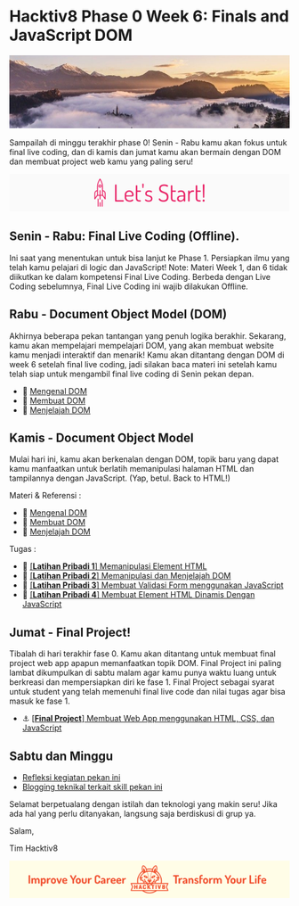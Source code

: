 # Hacktiv8 Phase 0 Week 6: Finals and JavaScript DOM

![Header](assets/header-w1.jpg)

Sampailah di minggu terakhir phase 0! Senin - Rabu kamu akan fokus untuk final live coding, dan di kamis dan jumat kamu akan bermain dengan DOM dan membuat project web kamu yang paling seru!

![Let's start!](assets/start.png)

## Senin - Rabu: Final Live Coding (Offline).
Ini saat yang menentukan untuk bisa lanjut ke Phase 1. Persiapkan ilmu yang telah kamu pelajari di logic dan JavaScript! Note: Materi Week 1, dan 6 tidak diikutkan ke dalam kompetensi Final Live Coding. Berbeda dengan Live Coding sebelumnya, Final Live Coding ini wajib dilakukan Offline.

## Rabu - Document Object Model (DOM)
Akhirnya beberapa pekan tantangan yang penuh logika berakhir. Sekarang, kamu akan mempelajari mempelajari DOM, yang akan membuat website kamu menjadi interaktif dan menarik! Kamu akan ditantang dengan DOM di week 6 setelah final live coding, jadi silakan baca materi ini setelah kamu telah siap untuk mengambil final live coding di Senin pekan depan.

- :notebook_with_decorative_cover:
[Mengenal DOM](/modules/js-dom-intro.md)
- :notebook_with_decorative_cover:
[Membuat DOM](/modules/js-dom-creation.md)
- :notebook_with_decorative_cover:
[Menjelajah DOM](/modules/js-dom-transversing.md)

## Kamis - Document Object Model
Mulai hari ini, kamu akan berkenalan dengan DOM, topik baru yang dapat kamu manfaatkan untuk berlatih memanipulasi halaman HTML dan tampilannya dengan JavaScript. (Yap, betul. Back to HTML!)

Materi & Referensi :
- :notebook_with_decorative_cover:
[Mengenal DOM](/modules/js-dom-intro.md)
- :notebook_with_decorative_cover:
[Membuat DOM](/modules/js-dom-creation.md)
- :notebook_with_decorative_cover:
[Menjelajah DOM](/modules/js-dom-transversing.md)

Tugas :
- 💪
[[**Latihan Pribadi 1**] Memanipulasi Element HTML](modules/anchor-js-dom-manipulation.md)
- 💪
[[**Latihan Pribadi 2**] Memanipulasi dan Menjelajah DOM](modules/anchor-js-dom-transverse-manipulation.md)
- 💪
[[**Latihan Pribadi 3**] Membuat Validasi Form menggunakan JavaScript](modules/anchor-js-form-validation.md)
- 💪
[[**Latihan Pribadi 4**] Membuat Element HTML Dinamis Dengan JavaScript](modules/anchor-js-dom-creation.md)

## Jumat - Final Project!

Tibalah di hari terakhir fase 0. Kamu akan ditantang untuk membuat final project web app apapun memanfaatkan topik DOM. Final Project ini paling lambat dikumpulkan di sabtu malam agar kamu punya waktu luang untuk berkreasi dan mempersiapkan diri ke fase 1. Final Project sebagai syarat untuk student yang telah memenuhi final live code dan nilai tugas agar bisa masuk ke fase 1.

- :anchor:
[[**Final Project**] Membuat Web App menggunakan HTML, CSS, dan JavaScript](modules/anchor-js-dom-web-app.md)


## Sabtu dan Minggu

- [Refleksi kegiatan pekan ini](https://github.com/hacktiv8/phase-0-activities/blob/master/modules/reflection.md)
- [Blogging teknikal terkait skill pekan ini](https://github.com/hacktiv8/phase-0-activities/blob/master/modules/blog.md)

Selamat berpetualang dengan istilah dan teknologi yang makin seru! Jika ada hal yang perlu ditanyakan, langsung saja berdiskusi di grup ya.

Salam,

Tim Hacktiv8

![Hacktiv8 Banner](assets/banner.png)
